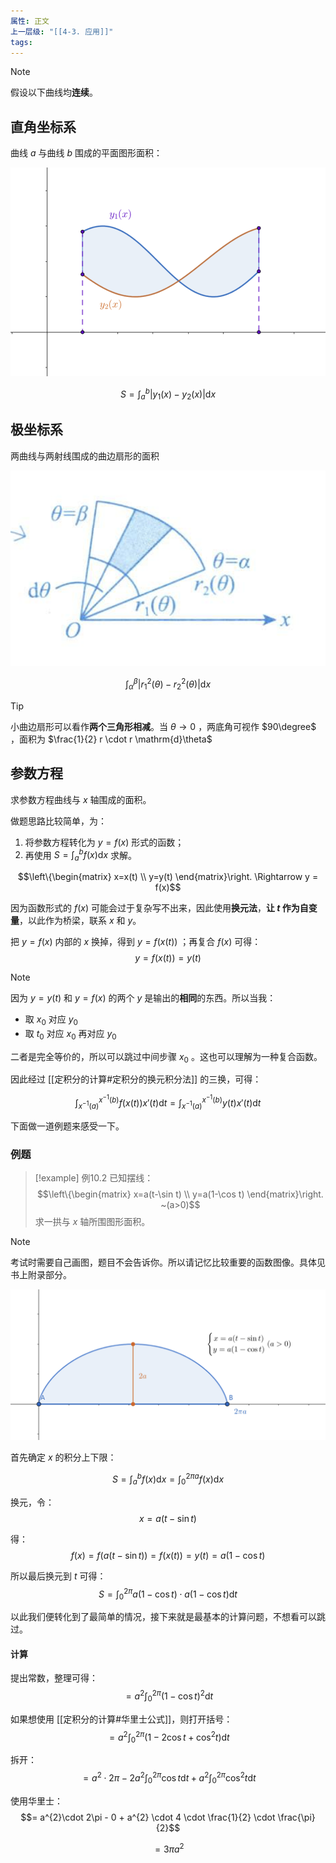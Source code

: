 ```yaml
---
属性: 正文
上一层级: "[[4-3. 应用]]"
tags:
---
```


> [!note] 
> 假设以下曲线均**连续**。

## 直角坐标系

曲线 $a$ 与曲线 $b$ 围成的平面图形面积：

![area1](assets/int_area_1.png)

$$S = \int^{b}_{a} |y_{1}(x) - y_{2}(x)| \mathrm{d}x$$

## 极坐标系

两曲线与两射线围成的曲边扇形的面积

![area2](assets/int_area_2.png)

$$\int^{\beta}_{\alpha} |r_{1}^{2}(\theta) - r_{2}^{2}(\theta)| \mathrm{d}x$$

> [!tip] 
> 
> 小曲边扇形可以看作**两个三角形相减**。当 $\theta \to 0$ ，两底角可视作 $90\degree$ ，面积为 $\frac{1}{2} r \cdot r \mathrm{d}\theta$

## 参数方程

求参数方程曲线与 $x$ 轴围成的面积。

做题思路比较简单，为：

1.  将参数方程转化为 $y=f(x)$ 形式的函数；
2.  再使用 $S = \int^{b}_{a} f(x) \mathrm{d}x$ 求解。

$$\left\{\begin{matrix} x=x(t) \\ y=y(t) \end{matrix}\right. \Rightarrow y = f(x)$$

因为函数形式的 $f(x)$ 可能会过于复杂写不出来，因此使用**换元法**，**让 $t$ 作为自变量**，以此作为桥梁，联系 $x$ 和 $y$。

把 $y=f(x)$ 内部的 $x$ 换掉，得到 $y=f(x(t))$ ；再复合 $f(x)$ 可得： $$y = f(x(t)) = y(t)$$

> [!note] 
> 因为 $y=y(t)$ 和 $y=f(x)$ 的两个 $y$ 是输出的**相同**的东西。所以当我：
> 
> - 取 $x_{0}$ 对应 $y_{0}$ 
> - 取 $t_{0}$ 对应 $x_{0}$ 再对应 $y_{0}$
> 
> 二者是完全等价的，所以可以跳过中间步骤 $x_0$ 。这也可以理解为一种复合函数。

因此经过 [[定积分的计算#定积分的换元积分法]] 的三换，可得：

$$\int^{x^{-1}(b)}_{x^{-1}(a)}f(x(t)) x'(t) \mathrm{d}t = \int^{x^{-1}(b)}_{x^{-1}(a)} y(t) x'(t) \mathrm{d}t$$

下面做一道例题来感受一下。

### 例题

> [!example] 例10.2
> 已知摆线：$$\left\{\begin{matrix} x=a(t-\sin t) \\ y=a(1-\cos t) \end{matrix}\right. ~(a>0)$$ 求一拱与 $x$ 轴所围图形面积。

> [!note] 
> 考试时需要自己画图，题目不会告诉你。所以请记忆比较重要的函数图像。具体见书上附录部分。
> 
> ![int area 3](assets/int_area_3.png)

首先确定 $x$ 的积分上下限：

$$S = \int^{b}_{a} f(x) \mathrm{d}x = \int^{2\pi a}_{0} f(x)  \mathrm{d}x$$

换元，令： $$x = a(t-\sin t)$$

得： $$f(x) = f(a(t-\sin t)) = f(x(t)) = y(t) = a(1 - \cos t)$$

所以最后换元到 $t$ 可得： $$S = \int^{2\pi}_{0} a(1-\cos t) \cdot a (1-\cos t) \mathrm{d}t$$

以此我们便转化到了最简单的情况，接下来就是最基本的计算问题，不想看可以跳过。

#### 计算

提出常数，整理可得： $$= a^{2} \int^{2\pi}_{0} (1-\cos t)^{2} \mathrm{d}t$$

如果想使用 [[定积分的计算#华里士公式]]，则打开括号： $$= a^{2} \int^{2\pi}_{0} (1 - 2\cos t + \cos^2t) \mathrm{d}t$$

拆开： $$= a^{2}\cdot 2\pi - 2a^{2}\int^{2\pi}_{0} \cos t \mathrm{d}t + a^{2} \int^{2\pi}_{0} \cos^2t \mathrm{d}t$$

使用华里士： $$= a^{2}\cdot 2\pi - 0 + a^{2} \cdot 4 \cdot \frac{1}{2} \cdot \frac{\pi}{2}$$

$$= 3 \pi a^{2}$$

